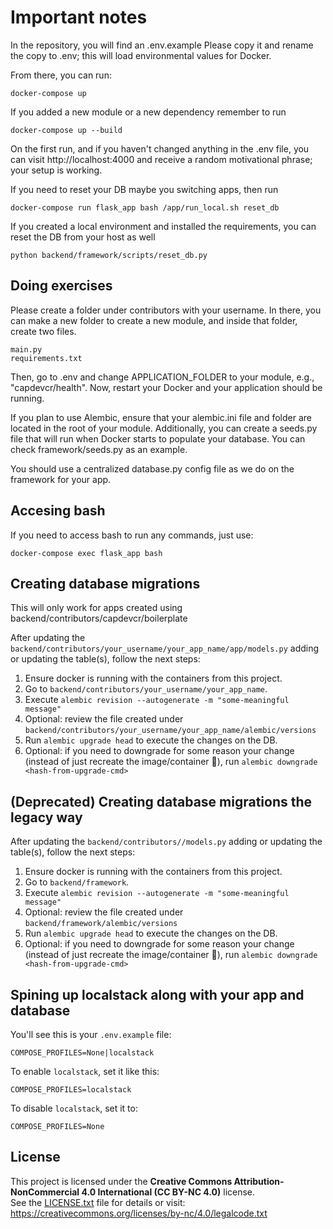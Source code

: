 # Important notes

In the repository, you will find an .env.example Please copy it and rename the copy to .env; this will load environmental values for Docker.

From there, you can run:

```
docker-compose up
```

If you added a new module or a new dependency remember to run

```
docker-compose up --build
```

On the first run, and if you haven't changed anything in the .env file, you can visit http://localhost:4000 and receive a random motivational phrase; your setup is working. 

If you need to reset your DB maybe you switching apps, then run

```
docker-compose run flask_app bash /app/run_local.sh reset_db
```

If you created a local environment and installed the requirements, you can reset the DB from your host as well
```
python backend/framework/scripts/reset_db.py 
```

## Doing exercises 

Please create a folder under contributors with your username. In there, you can make a new folder to create a new module, and inside that folder, create two files.

```
main.py
requirements.txt
```

Then, go to .env and change APPLICATION_FOLDER to your module, e.g., "capdevcr/health". Now, restart your Docker and your application should be running. 

If you plan to use Alembic, ensure that your alembic.ini file and folder are located in the root of your module. Additionally, you can create a seeds.py file that will run when Docker starts to populate your database. You can check framework/seeds.py as an example.

You should use a centralized database.py config file as we do on the framework for your app. 

## Accesing bash

If you need to access bash to run any commands, just use:

```
docker-compose exec flask_app bash
```

## Creating database migrations

This will only work for apps created using backend/contributors/capdevcr/boilerplate

After updating the `backend/contributors/your_username/your_app_name/app/models.py` adding or updating the table(s), follow the next steps:

1. Ensure docker is running with the containers from this project.
2. Go to `backend/contributors/your_username/your_app_name`.
3. Execute `alembic revision --autogenerate -m "some-meaningful message"`
4. Optional: review the file created under `backend/contributors/your_username/your_app_name/alembic/versions`
5. Run `alembic upgrade head` to execute the changes on the DB.
6. Optional: if you need to downgrade for some reason your change (instead of just recreate the image/container 🤯), run `alembic downgrade <hash-from-upgrade-cmd>`

## (Deprecated) Creating database migrations the legacy way

After updating the `backend/contributors//models.py` adding or updating the table(s), follow the next steps:

1. Ensure docker is running with the containers from this project.
2. Go to `backend/framework`.
3. Execute `alembic revision --autogenerate -m "some-meaningful message"`
4. Optional: review the file created under `backend/framework/alembic/versions`
5. Run `alembic upgrade head` to execute the changes on the DB.
6. Optional: if you need to downgrade for some reason your change (instead of just recreate the image/container 🤯), run `alembic downgrade <hash-from-upgrade-cmd>`

## Spining up localstack along with your app and database
You'll see this is your `.env.example` file:
```
COMPOSE_PROFILES=None|localstack
```
To enable `localstack`, set it like this:
```
COMPOSE_PROFILES=localstack
```
To disable `localstack`, set it to:
```
COMPOSE_PROFILES=None
```

## License

This project is licensed under the **Creative Commons Attribution-NonCommercial 4.0 International (CC BY-NC 4.0)** license.  
See the [LICENSE.txt](./LICENSE.txt) file for details or visit:  
https://creativecommons.org/licenses/by-nc/4.0/legalcode.txt


